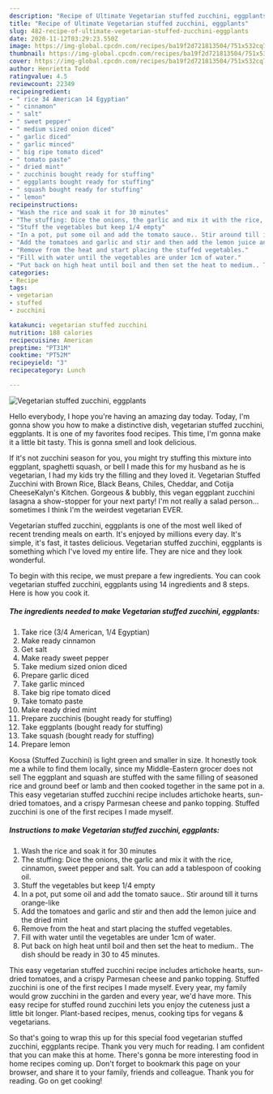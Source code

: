 ```yaml
---
description: "Recipe of Ultimate Vegetarian stuffed zucchini, eggplants"
title: "Recipe of Ultimate Vegetarian stuffed zucchini, eggplants"
slug: 482-recipe-of-ultimate-vegetarian-stuffed-zucchini-eggplants
date: 2020-11-12T03:29:23.550Z
image: https://img-global.cpcdn.com/recipes/ba19f2d721813504/751x532cq70/vegetarian-stuffed-zucchini-eggplants-recipe-main-photo.jpg
thumbnail: https://img-global.cpcdn.com/recipes/ba19f2d721813504/751x532cq70/vegetarian-stuffed-zucchini-eggplants-recipe-main-photo.jpg
cover: https://img-global.cpcdn.com/recipes/ba19f2d721813504/751x532cq70/vegetarian-stuffed-zucchini-eggplants-recipe-main-photo.jpg
author: Henrietta Todd
ratingvalue: 4.5
reviewcount: 22349
recipeingredient:
- " rice 34 American 14 Egyptian"
- " cinnamon"
- " salt"
- " sweet pepper"
- " medium sized onion diced"
- " garlic diced"
- " garlic minced"
- " big ripe tomato diced"
- " tomato paste"
- " dried mint"
- " zucchinis bought ready for stuffing"
- " eggplants bought ready for stuffing"
- " squash bought ready for stuffing"
- " lemon"
recipeinstructions:
- "Wash the rice and soak it for 30 minutes"
- "The stuffing: Dice the onions, the garlic and mix it with the rice, cinnamon, sweet pepper and salt. You can add a tablespoon of cooking oil."
- "Stuff the vegetables but keep 1/4 empty"
- "In a pot, put some oil and add the tomato sauce.. Stir around till it turns orange-like"
- "Add the tomatoes and garlic and stir and then add the lemon juice and the dried mint"
- "Remove from the heat and start placing the stuffed vegetables."
- "Fill with water until the vegetables are under 1cm of water."
- "Put back on high heat until boil and then set the heat to medium.. The dish should be ready in 30 to 45 minutes."
categories:
- Recipe
tags:
- vegetarian
- stuffed
- zucchini

katakunci: vegetarian stuffed zucchini 
nutrition: 188 calories
recipecuisine: American
preptime: "PT31M"
cooktime: "PT52M"
recipeyield: "3"
recipecategory: Lunch

---
```



![Vegetarian stuffed zucchini, eggplants](https://img-global.cpcdn.com/recipes/ba19f2d721813504/751x532cq70/vegetarian-stuffed-zucchini-eggplants-recipe-main-photo.jpg)

Hello everybody, I hope you're having an amazing day today. Today, I'm gonna show you how to make a distinctive dish, vegetarian stuffed zucchini, eggplants. It is one of my favorites food recipes. This time, I'm gonna make it a little bit tasty. This is gonna smell and look delicious.

If it&#39;s not zucchini season for you, you might try stuffing this mixture into eggplant, spaghetti squash, or bell I made this for my husband as he is vegetarian, I had my kids try the filling and they loved it. Vegetarian Stuffed Zucchini with Brown Rice, Black Beans, Chiles, Cheddar, and Cotija CheeseKalyn&#39;s Kitchen. Gorgeous &amp; bubbly, this vegan eggplant zucchini lasagna a show-stopper for your next party! I&#39;m not really a salad person… sometimes I think I&#39;m the weirdest vegetarian EVER.

Vegetarian stuffed zucchini, eggplants is one of the most well liked of recent trending meals on earth. It's enjoyed by millions every day. It's simple, it's fast, it tastes delicious. Vegetarian stuffed zucchini, eggplants is something which I've loved my entire life. They are nice and they look wonderful.


To begin with this recipe, we must prepare a few ingredients. You can cook vegetarian stuffed zucchini, eggplants using 14 ingredients and 8 steps. Here is how you cook it.

<!--inarticleads1-->

##### The ingredients needed to make Vegetarian stuffed zucchini, eggplants:

1. Take  rice (3/4 American, 1/4 Egyptian)
1. Make ready  cinnamon
1. Get  salt
1. Make ready  sweet pepper
1. Take  medium sized onion diced
1. Prepare  garlic diced
1. Take  garlic minced
1. Take  big ripe tomato diced
1. Take  tomato paste
1. Make ready  dried mint
1. Prepare  zucchinis (bought ready for stuffing)
1. Take  eggplants (bought ready for stuffing)
1. Take  squash (bought ready for stuffing)
1. Prepare  lemon


Koosa (Stuffed Zucchini) is light green and smaller in size. It honestly took me a while to find them locally, since my Middle-Eastern grocer does not sell The eggplant and squash are stuffed with the same filling of seasoned rice and ground beef or lamb and then cooked together in the same pot in a. This easy vegetarian stuffed zucchini recipe includes artichoke hearts, sun-dried tomatoes, and a crispy Parmesan cheese and panko topping. Stuffed zucchini is one of the first recipes I made myself. 

<!--inarticleads2-->

##### Instructions to make Vegetarian stuffed zucchini, eggplants:

1. Wash the rice and soak it for 30 minutes
1. The stuffing: Dice the onions, the garlic and mix it with the rice, cinnamon, sweet pepper and salt. You can add a tablespoon of cooking oil.
1. Stuff the vegetables but keep 1/4 empty
1. In a pot, put some oil and add the tomato sauce.. Stir around till it turns orange-like
1. Add the tomatoes and garlic and stir and then add the lemon juice and the dried mint
1. Remove from the heat and start placing the stuffed vegetables.
1. Fill with water until the vegetables are under 1cm of water.
1. Put back on high heat until boil and then set the heat to medium.. The dish should be ready in 30 to 45 minutes.


This easy vegetarian stuffed zucchini recipe includes artichoke hearts, sun-dried tomatoes, and a crispy Parmesan cheese and panko topping. Stuffed zucchini is one of the first recipes I made myself. Every year, my family would grow zucchini in the garden and every year, we&#39;d have more. This easy recipe for stuffed round zucchini lets you enjoy the cuteness just a little bit longer. Plant-based recipes, menus, cooking tips for vegans &amp; vegetarians. 

So that's going to wrap this up for this special food vegetarian stuffed zucchini, eggplants recipe. Thank you very much for reading. I am confident that you can make this at home. There's gonna be more interesting food in home recipes coming up. Don't forget to bookmark this page on your browser, and share it to your family, friends and colleague. Thank you for reading. Go on get cooking!
